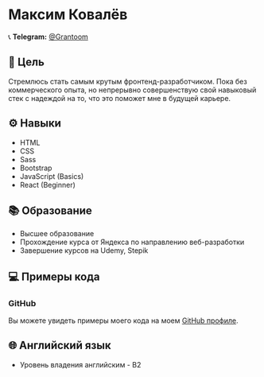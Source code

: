 # Максим Ковалёв

📞 **Telegram:** [@Grantoom](https://t.me/Grantoom)

## 🎯 Цель

Стремлюсь стать самым крутым фронтенд-разработчиком. Пока без коммерческого опыта, но непрерывно совершенствую свой навыковый стек с надеждой на то, что это поможет мне в будущей карьере.

## ⚙️ Навыки

- HTML
- CSS
- Sass
- Bootstrap
- JavaScript (Basics)
- React (Beginner)

## 📚 Образование

- Высшее образование
- Прохождение курса от Яндекса по направлению веб-разработки
- Завершение курсов на Udemy, Stepik

## 💻 Примеры кода

### GitHub

Вы можете увидеть примеры моего кода на моем [GitHub профиле](https://github.com/Grantoom).

## 🌐 Английский язык

- Уровень владения английским - B2
